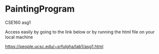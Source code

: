 # PaintingProgram
CSE160 asg1

Access easily by going to the link below or by running the html file on your local machine 

https://people.ucsc.edu/~srfulgha/lab1/asg1.html
